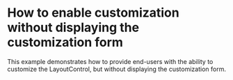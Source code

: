 # How to enable customization without displaying the customization form


<p>This example demonstrates how to provide end-users with the ability to customize the LayoutControl, but without displaying the customization form.</p>

<br/>


